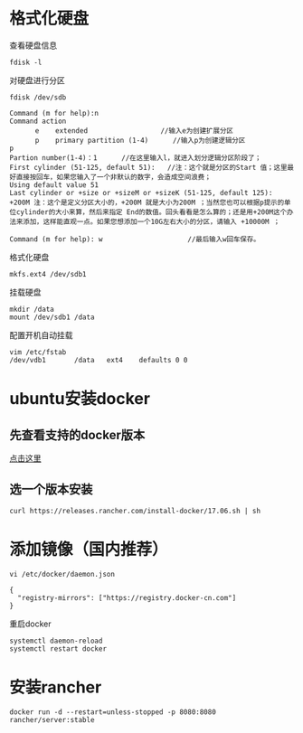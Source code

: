 # 格式化硬盘
查看硬盘信息
```shell
fdisk -l
```
对硬盘进行分区
```shell
fdisk /dev/sdb
```
```shell
Command (m for help):n  
Command action  
　　   e    extended                  //输入e为创建扩展分区  
　　   p    primary partition (1-4)      //输入p为创建逻辑分区  
p  
Partion number(1-4)：1      //在这里输入l，就进入划分逻辑分区阶段了；  
First cylinder (51-125, default 51):   //注：这个就是分区的Start 值；这里最好直接按回车，如果您输入了一个非默认的数字，会造成空间浪费；  
Using default value 51  
Last cylinder or +size or +sizeM or +sizeK (51-125, default 125): +200M 注：这个是定义分区大小的，+200M 就是大小为200M ；当然您也可以根据p提示的单位cylinder的大小来算，然后来指定 End的数值。回头看看是怎么算的；还是用+200M这个办法来添加，这样能直观一点。如果您想添加一个10G左右大小的分区，请输入 +10000M ；  
  
Command (m for help): w                     //最后输入w回车保存。  
```
格式化硬盘
```shell
mkfs.ext4 /dev/sdb1
```
挂载硬盘
```shell
mkdir /data
mount /dev/sdb1 /data
```
配置开机自动挂载
```shell
vim /etc/fstab    
/dev/vdb1       /data   ext4    defaults 0 0
```

# ubuntu安装docker
## 先查看支持的docker版本
<a target="_blank"  href="https://rancher.com/docs/rancher/v1.6/zh/hosts/#docker%E7%89%88%E6%9C%AC%E9%80%82%E7%94%A8%E5%AF%B9%E6%AF%94">点击这里</a>
## 选一个版本安装
```shell
curl https://releases.rancher.com/install-docker/17.06.sh | sh
```

# 添加镜像（国内推荐）
```shell
vi /etc/docker/daemon.json
```
```shell
{ 
  "registry-mirrors": ["https://registry.docker-cn.com"] 
}
```
重启docker
```shell
systemctl daemon-reload 
systemctl restart docker
```

# 安装rancher
```shell
docker run -d --restart=unless-stopped -p 8080:8080 rancher/server:stable
```
